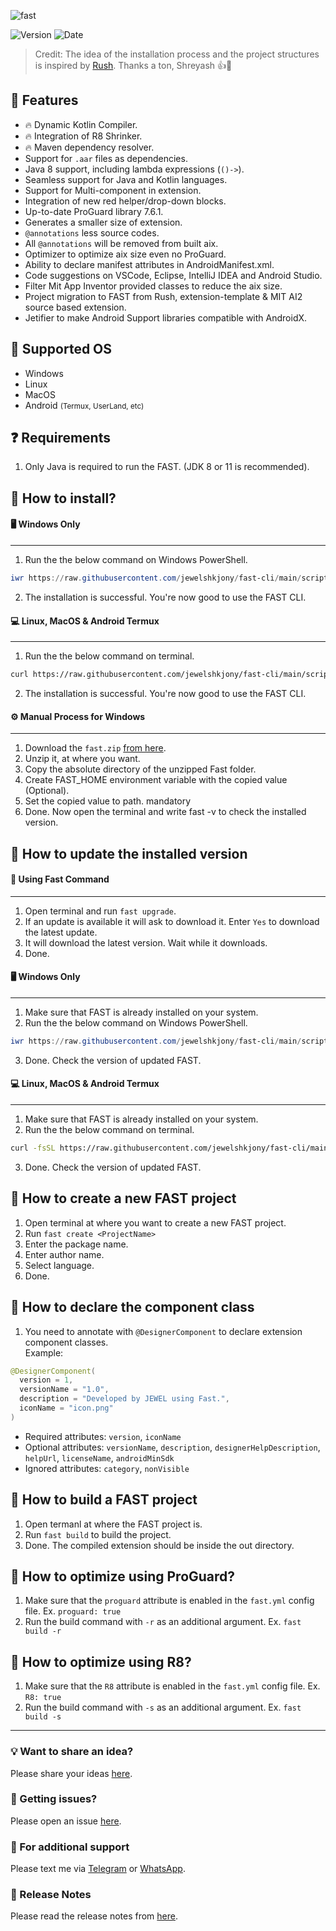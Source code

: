 ![fast](https://github.com/user-attachments/assets/1af854f5-fdb8-493a-8f07-be58ed8c2af3)

![Version](https://img.shields.io/badge/Latest_Version-2.1.0-blue?labelColor=orange) ![Date](https://img.shields.io/badge/-26.12.24.20.37-gold?logoColor=yellow)

> Credit: The idea of the installation process and the project structures is inspired by [Rush](https://github.com/shreyashsaitwal/rush-cli/tree/main). Thanks a ton, Shreyash 👍🎁

## 🌟 Features
- 🔥 Dynamic Kotlin Compiler.
- 🔥 Integration of R8 Shrinker.
- 🔥 Maven dependency resolver.
- Support for `.aar` files as dependencies.
- Java 8 support, including lambda expressions (`()->`).
- Seamless support for Java and Kotlin languages.
- Support for Multi-component in extension.
- Integration of new red helper/drop-down blocks.
- Up-to-date ProGuard library 7.6.1.
- Generates a smaller size of extension.
- `@annotations` less source codes.
- All `@annotations` will be removed from built aix.
- Optimizer to optimize aix size even no ProGuard.
- Ability to declare manifest attributes in AndroidManifest.xml.
- Code suggestions on VSCode, Eclipse, IntelliJ IDEA and Android Studio.
- Filter Mit App Inventor provided classes to reduce the aix size.
- Project migration to FAST from Rush, extension-template & MIT AI2 source based extension.
- Jetifier to make Android Support libraries compatible with AndroidX.

## 🤝 Supported OS
- Windows
- Linux
- MacOS
- Android <small>(Termux, UserLand, etc)</small>

## ❓ Requirements
1. Only Java is required to run the FAST. (JDK 8 or 11 is recommended).

## 🤔 How to install?
#### 🖥️ Windows Only
---
1. Run the the below command on Windows PowerShell.
````.ps1
iwr https://raw.githubusercontent.com/jewelshkjony/fast-cli/main/scripts/install/win.ps1 -useb | iex
````
2. The installation is successful. You're now good to use the FAST CLI.

#### 💻 Linux, MacOS & Android Termux
---
1. Run the the below command on terminal.
````.sh
curl https://raw.githubusercontent.com/jewelshkjony/fast-cli/main/scripts/install/install.sh -fsSL | sh
````
2. The installation is successful. You're now good to use the FAST CLI.

#### ⚙️ Manual Process for Windows
---
1. Download the `fast.zip` [from here](https://github.com/jewelshkjony/fast-cli/releases/latest).
2. Unzip it, at where you want.
3. Copy the absolute directory of the unzipped Fast folder.
4. Create FAST_HOME environment variable with the copied value (Optional).
5. Set the copied value to path. mandatory
6. Done. Now open the terminal and write fast -v to check the installed version.

## 🤔 How to update the installed version
#### 📩 Using Fast Command
---
1. Open terminal and run `fast upgrade`.
2. If an update is available it will ask to download it. Enter `Yes` to download the latest update.
3. It will download the latest version. Wait while it downloads.
4. Done.

#### 🖥️ Windows Only
---
1. Make sure that FAST is already installed on your system.
2. Run the the below command on Windows PowerShell.
````.ps1
iwr https://raw.githubusercontent.com/jewelshkjony/fast-cli/main/scripts/update/win.ps1 -useb | iex
````
3. Done. Check the version of updated FAST.

#### 💻 Linux, MacOS & Android Termux
---
1. Make sure that FAST is already installed on your system.
2. Run the the below command on terminal.
````.sh
curl -fsSL https://raw.githubusercontent.com/jewelshkjony/fast-cli/main/scripts/update/install.sh | sh
````
3. Done. Check the version of updated FAST.

## 🤔 How to create a new FAST project
1. Open terminal at where you want to create a new FAST project.
2. Run `fast create <ProjectName>`
3. Enter the package name.
4. Enter author name.
5. Select language.
6. Done.

## 🤔 How to declare the component class
1. You need to annotate with `@DesignerComponent` to declare extension component classes.\
Example:
````.java
@DesignerComponent(
  version = 1,
  versionName = "1.0",
  description = "Developed by JEWEL using Fast.",
  iconName = "icon.png"
)
````

- Required attributes: `version`, `iconName`
- Optional attributes: `versionName`, `description`, `designerHelpDescription`, `helpUrl`, `licenseName`, `androidMinSdk`
- Ignored attributes: `category`, `nonVisible`

## 🤔 How to build a FAST project
1. Open termanl at where the FAST project is.
2. Run `fast build` to build the project.
3. Done. The compiled extension should be inside the out directory.

## 🤔 How to optimize using ProGuard?
1. Make sure that the `proguard` attribute is enabled in the `fast.yml` config file. Ex. `proguard: true`
2. Run the build command with `-r` as an additional argument. Ex. `fast build -r`

## 🤔 How to optimize using R8?
1. Make sure that the `R8` attribute is enabled in the `fast.yml` config file. Ex. `R8: true`
2. Run the build command with `-s` as an additional argument. Ex. `fast build -s`
* **
### 💡 Want to share an idea?
Please share your ideas [here](https://github.com/jewelshkjony/fast-cli/discussions).

### 🐛 Getting issues?
Please open an issue [here](https://github.com/jewelshkjony/fast-cli/issues).

### 🤝 For additional support
Please text me via [Telegram](https://t.me/jewelshkjony) or [WhatsApp](https://wa.me/8801775668913).

### 📝 Release Notes
Please read the release notes from [here](https://github.com/jewelshkjony/fast-cli/blob/main/ReleaseNotes.md).
